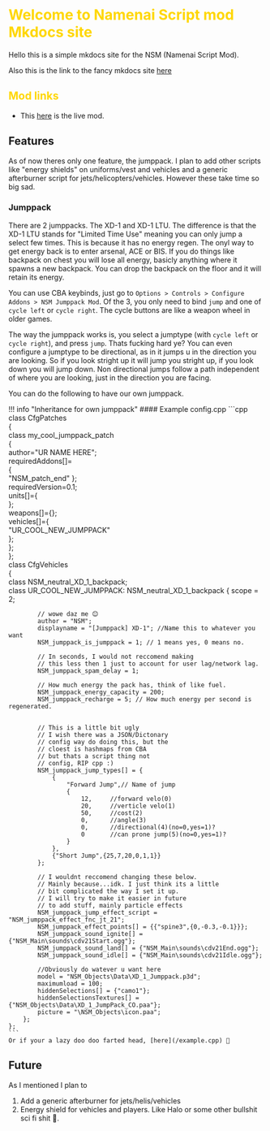 
# <span style="color:gold">Welcome to Namenai Script mod Mkdocs site</span> 	
Hello this is a simple mkdocs site for the NSM (Namenai Script Mod).

Also this is the link to the fancy mkdocs site [here](https://namenai-script-mod-docs.readthedocs.io/en/latest/)	
	
## <span style="color:gold">Mod links </span> 	
- This [here](https://steamcommunity.com/sharedfiles/filedetails/?id=2068356312) is the live mod.	

## Features

As of now theres only one feature, the jumppack. I plan to add other scripts like "energy shields" on uniforms/vest and vehicles and a generic afterburner script for jets/helicopters/vehicles. However these take time so big sad.


### Jumppack
There are 2 jumppacks. The XD-1 and XD-1 LTU. The difference is that the XD-1 LTU stands for "Limited Time Use" meaning you can only jump a select few times. This is because it has no energy regen. The onyl way to get energy back is to enter arsenal, ACE or BIS. If you do things like backpack on chest you will lose all energy, basicly anything where it spawns a new backpack. You can drop the backpack on the floor and it will retain its energy.

You can use CBA keybinds, just go to `Options > Controls > Configure Addons > NSM Jumppack Mod`. Of the 3, you only need to bind `jump` and one of `cycle left` or `cycle right`. The cycle buttons are like a weapon wheel in older games.

The way the jumppack works is, you select a jumptype (with `cycle left` or `cycle right`), and press `jump`. Thats fucking hard ye? You can even configure a jumptype to be directional, as in it jumps u in the direction you are looking. So if you look stright up it will jump you stright up, if you look down you will jump down. Non directional jumps follow a path independent of where you are looking, just in the direction you are facing.

You can do the following to have our own jumppack.

!!! info "Inheritance for own jumppack"	
    #### Example config.cpp	
    ```cpp	
    class CfgPatches	
    {	
        class my_cool_jumppack_patch	
        {	
            author="UR NAME HERE";	
            requiredAddons[]=	
            {	
                "NSM_patch_end"
            };	
            requiredVersion=0.1;	
            units[]={	
            };	
            weapons[]={};	
            vehicles[]={	
                "UR_COOL_NEW_JUMPPACK"	
            };	
        };	
    };	
    class CfgVehicles	
    {	
        class NSM_neutral_XD_1_backpack;	
        class UR_COOL_NEW_JUMPPACK: NSM_neutral_XD_1_backpack
        {
            scope = 2;

            // wowe daz me 😊
            author = "NSM";
            displayname = "[Jumppack] XD-1"; //Name this to whatever you want
            NSM_jumppack_is_jumppack = 1; // 1 means yes, 0 means no.

            // In seconds, I would not reccomend making 
            // this less then 1 just to account for user lag/network lag.
            NSM_jumppack_spam_delay = 1;

            // How much energy the pack has, think of like fuel.
            NSM_jumppack_energy_capacity = 200; 
            NSM_jumppack_recharge = 5; // How much energy per second is regenerated.

            
            // This is a little bit ugly
            // I wish there was a JSON/Dictonary
            // config way do doing this, but the 
            // cloest is hashmaps from CBA
            // but thats a script thing not
            // config, RIP cpp :)
            NSM_jumppack_jump_types[] = {
                {
                    "Forward Jump",// Name of jump
                    {
                        12,		//forward velo(0)
                        20,		//verticle velo(1)
                        50,		//cost(2)
                        0,		//angle(3)
                        0,		//directional(4)(no=0,yes=1)?
                        0		//can prone jump(5)(no=0,yes=1)?
                    }
                },
                {"Short Jump",{25,7,20,0,1,1}}
            };

            // I wouldnt reccomend changing these below.
            // Mainly because...idk. I just think its a little
            // bit complicated the way I set it up.
            // I will try to make it easier in future
            // to add stuff, mainly particle effects
            NSM_jumppack_jump_effect_script = "NSM_jumppack_effect_fnc_jt_21";
            NSM_jumppack_effect_points[] = {{"spine3",{0,-0.3,-0.1}}}; 
            NSM_jumppack_sound_ignite[] = {"NSM_Main\sounds\cdv21Start.ogg"};
            NSM_jumppack_sound_land[] = {"NSM_Main\sounds\cdv21End.ogg"};
            NSM_jumppack_sound_idle[] = {"NSM_Main\sounds\cdv21Idle.ogg"};

            //Obviously do watever u want here
            model = "NSM_Objects\Data\XD_1_Jumppack.p3d";
            maximumload = 100;
            hiddenSelections[] = {"camo1"};
            hiddenSelectionsTextures[] = {"NSM_Objects\Data\XD_1_JumpPack_CO.paa"};
            picture = "\NSM_Objects\icon.paa";
        };
    };	
    ```
    Or if your a lazy doo doo farted head, [here](/example.cpp) 💩


## Future

As I mentioned I plan to

1. Add a generic afterburner for jets/helis/vehicles
2. Energy shield for vehicles and players. Like Halo or some other bullshit sci fi shit 💩.